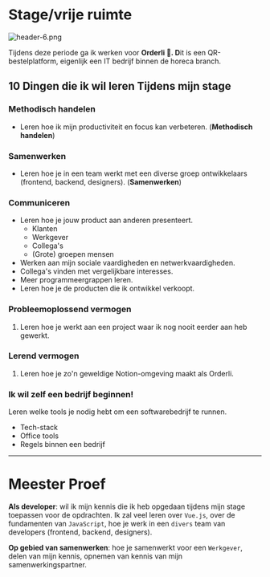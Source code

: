 # Stage/vrije ruimte

![header-6.png](https://s3-us-west-2.amazonaws.com/secure.notion-static.com/b0a03bf3-5a4e-4373-86f2-e62033ba87a0/header-6.png)

Tijdens deze periode ga ik werken voor **Orderli 🎉. D**it is een QR-bestelplatform, eigenlijk een IT bedrijf binnen de horeca branch.

## 10 Dingen die ik wil leren Tijdens mijn stage

### **Methodisch handelen**

- Leren hoe ik mijn productiviteit en focus kan verbeteren. (**Methodisch handelen**)

### **Samenwerken**

- Leren hoe je in een team werkt met een diverse groep ontwikkelaars (frontend, backend, designers). (**Samenwerken**)

### **Communiceren**

- Leren hoe je jouw product aan anderen presenteert.
    - Klanten
    - Werkgever
    - Collega's
    - (Grote) groepen mensen
- Werken aan mijn sociale vaardigheden en netwerkvaardigheden.
- Collega's vinden met vergelijkbare interesses.
- Meer programmeergrappen leren.
- Leren hoe je de producten die ik ontwikkel verkoopt.

### **Probleemoplossend vermogen**

1. Leren hoe je werkt aan een project waar ik nog nooit eerder aan heb gewerkt.

### **Lerend vermogen**

1. Leren hoe je zo'n geweldige Notion-omgeving maakt als Orderli. 

### ************************************Ik wil zelf een bedrijf beginnen!************************************

Leren welke tools je nodig hebt om een softwarebedrijf te runnen. 

- Tech-stack
- Office tools
- Regels binnen een bedrijf

---

# Meester Proef

**Als developer**: wil ik mijn kennis die ik heb opgedaan tijdens mijn stage toepassen voor de opdrachten. Ik zal veel leren over `Vue.js`, over de fundamenten van `JavaScript`, hoe je werk in een `divers` team van developers (frontend, backend, designers).

**Op gebied van samenwerken**: hoe je samenwerkt voor een `Werkgever`, delen van mijn kennis, opnemen van kennis van mijn samenwerkingspartner.
